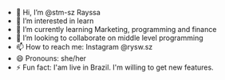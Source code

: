 - 👋 Hi, I’m @stm-sz Rayssa
- 👀 I’m interested in learn
- 🌱 I’m currently learning Marketing, programming and finance
- 💞️ I’m looking to collaborate on middle level programming
- 📫 How to reach me: Instagram @rysw.sz
- 😄 Pronouns: she/her
- ⚡ Fun fact: I'am live in Brazil.  I'm willing to get new features.

<!---
stm-sz/stm-sz is a ✨ special ✨ repository because its `README.md` (this file) appears on your GitHub profile.
You can click the Preview link to take a look at your changes.
--->
